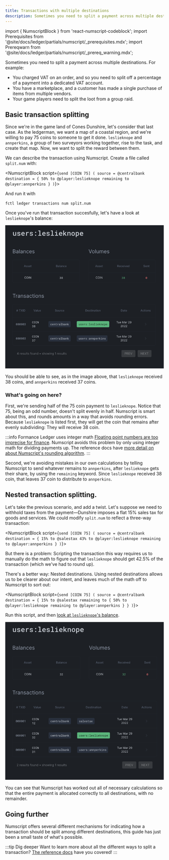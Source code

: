 ```yaml
---
title: Transactions with multiple destinations
description: Sometimes you need to split a payment across multiple destinations. Learn how to do this with Numscript.
---
```


import { NumscriptBlock } from 'react-numscript-codeblock';
import Prerequisites from '@site/docs/ledger/partials/numscript/_prerequisites.mdx';
import Prereqwarn from '@site/docs/ledger/partials/numscript/_prereq_warning.mdx';


Sometimes you need to split a payment across multiple destinations. For example:

* You charged VAT on an order, and so you need to split off a percentage of a payment into a dedicated VAT account.
* You have a marketplace, and a customer has made a single purchase of items from multiple vendors.
* Your game players need to split the loot from a group raid.

<Prerequisites />

## Basic transaction splitting

Since we're in the game land of Cones Dunshire, let's consider that last case. As the ledgerman, we want a map of a coastal region, and we're willing to pay 75 coins to someone to get it done. `leslieknope` and `annperkins`, a group of two surveyors working together, rise to the task, and create that map. Now, we want to split the reward between them.

We can describe the transaction using Numscript. Create a file called `split.num` with:

<NumscriptBlock script={`send [COIN 75] (
  source = @centralbank
  destination = {
    50% to @player:leslieknope
    remaining to @player:annperkins
  }
)`}></NumscriptBlock>

And run it with

```shell
fctl ledger transactions num split.num
```

<Prereqwarn />

Once you've run that transaction succesfully, let's have a look at `leslieknope`'s balance:


![`leslieknope` gets 38 and `annperkins` gets 37 coin](multi-destination-1.png)

You should be able to see, as in the image above, that `leslieknope` received 38 coins, and `annperkins` received 37 coins.

### What's going on here?

First, we're sending half of the 75 coin payment to `leslieknope`. Notice that 75, being an odd number, doesn't split evenly in half. Numscript is smart about this, and rounds amounts in a way that avoids rounding errors. Because `leslieknope` is listed first, they will get the coin that remains after evenly subdividing: They will receive 38 coin.

:::info Formance Ledger uses integer math
[Floating point numbers are too imprecise for finance](https://www.youtube.com/watch?v=yZjCQ3T5yXo). Numscript avoids this problem by only using integer math for dividing payments up. The reference docs have [more detail on about Numscript's rounding algorithm](/ledger/v2/reference/numscript/rounding/).
:::

Second, we're avoiding mistakes in our own calculations by telling Numscript to send whatever remains to `annperkins`, after `leslieknope` gets their share, by using the `remaining` keyword. Since `leslieknope` received 38 coin, that leaves 37 coin to distribute to `annperkins`.

## Nested transaction splitting.

Let's take the previous scenario, and add a twist. Let's suppose we need to withhold taxes from the payment—Dunshire imposes a flat 15% sales tax for goods and services. We could modify `split.num` to reflect a three-way transaction:

<NumscriptBlock script={`send [COIN 75] (
  source = @centralbank
  destination = {
    15% to @salestax
    43% to @player:leslieknope
    remaining to @player:annperkins
  }
)`}></NumscriptBlock>

But there is a problem: Scripting the transaction this way requires us to manually do the math to figure out that `leslieknope` should get 42.5% of the transaction (which we've had to round up).

There's a better way: Nested destinations. Using nested destinations allows us to be clearer about our intent, and leaves much of the math off to Numscript to sort out:

<NumscriptBlock script={`send [COIN 75] (
  source = @centralbank
  destination = {
    15% to @salestax
    remaining to {
        50% to @player:leslieknope
        remaining to @player:annperkins
    }
  }
)`}></NumscriptBlock>

<Prereqwarn />

Run this script, and then [look at `leslieknope`'s balance](https://control.formance.com/accounts/player:leslieknope).

![`leslieknope` gets 38 and `annperkins` gets 37 coin](multi-destination-2.png)

You can see that Numscript has worked out all of necessary calculations so that the entire payment is allocated correctly to all destinations, with no remainder.

## Going further

Numscript offers several different mechanisms for indicating how a transaction should be split among different destinations, this guide has just been a small taste of what's possible.

:::tip Dig deeper
Want to learn more about all the different ways to split a transaction? [The reference docs](/ledger/v2/reference/numscript/destinations) have you covered!
:::
